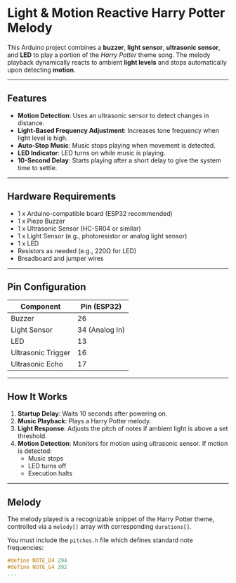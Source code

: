 #  Light & Motion Reactive Harry Potter Melody

This Arduino project combines a **buzzer**, **light sensor**, **ultrasonic sensor**, and **LED** to play a portion of the *Harry Potter* theme song. The melody playback dynamically reacts to ambient **light levels** and stops automatically upon detecting **motion**.

---

## Features

- **Motion Detection**: Uses an ultrasonic sensor to detect changes in distance.
- **Light-Based Frequency Adjustment**: Increases tone frequency when light level is high.
- **Auto-Stop Music**: Music stops playing when movement is detected.
- **LED Indicator**: LED turns on while music is playing.
- **10-Second Delay**: Starts playing after a short delay to give the system time to settle.

---

## Hardware Requirements

- 1 x Arduino-compatible board (ESP32 recommended)
- 1 x Piezo Buzzer
- 1 x Ultrasonic Sensor (HC-SR04 or similar)
- 1 x Light Sensor (e.g., photoresistor or analog light sensor)
- 1 x LED
- Resistors as needed (e.g., 220Ω for LED)
- Breadboard and jumper wires

---

##  Pin Configuration

| Component        | Pin (ESP32)     |
|------------------|-----------------|
| Buzzer           | 26              |
| Light Sensor     | 34 (Analog In)  |
| LED              | 13              |
| Ultrasonic Trigger | 16            |
| Ultrasonic Echo  | 17              |

---

##  How It Works

1. **Startup Delay**: Waits 10 seconds after powering on.
2. **Music Playback**: Plays a Harry Potter melody.
3. **Light Response**: Adjusts the pitch of notes if ambient light is above a set threshold.
4. **Motion Detection**: Monitors for motion using ultrasonic sensor. If motion is detected:
   - Music stops
   - LED turns off
   - Execution halts

---

##  Melody

The melody played is a recognizable snippet of the Harry Potter theme, controlled via a `melody[]` array with corresponding `durations[]`.

You must include the `pitches.h` file which defines standard note frequencies:
```cpp
#define NOTE_D4 294
#define NOTE_G4 392
...
